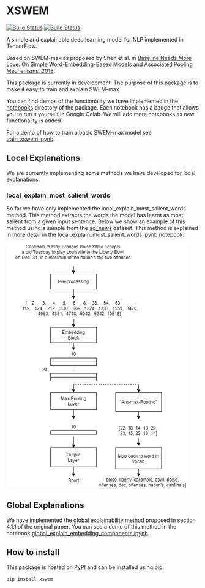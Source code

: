 # XSWEM

[![Build Status](https://img.shields.io/travis/KieranLitschel/XSWEM/main.svg?label=main)](https://travis-ci.org/KieranLitschel/XSWEM) [![Build Status](https://img.shields.io/travis/KieranLitschel/XSWEM/develop.svg?label=develop)](https://travis-ci.org/KieranLitschel/XSWEM)

A simple and explainable deep learning model for NLP implemented in TensorFlow.

Based on SWEM-max as proposed by Shen et al. in [Baseline Needs More Love: On Simple Word-Embedding-Based Models and Associated Pooling Mechanisms, 2018](https://arxiv.org/pdf/1805.09843.pdf).

This package is currently in development. The purpose of this package is to make it easy to train and explain SWEM-max. 

You can find demos of the functionality we have implemented in the [notebooks](https://github.com/KieranLitschel/XSWEM/blob/main/notebooks) directory of the package. Each notebook has a badge that allows you to run it yourself in Google Colab. We will add more notebooks as new functionality is added.

For a demo of how to train a basic SWEM-max model see [train_xswem.ipynb](https://github.com/KieranLitschel/XSWEM/blob/main/notebooks/train_xswem.ipynb).

## Local Explanations

We are currently implementing some methods we have developed for local explanations.

### local_explain_most_salient_words

So far we have only implemented the local_explain_most_salient_words method. This method extracts the words the model has learnt as most salient from a given input sentence. Below we show an example of this method using a sample from the [ag_news](https://huggingface.co/datasets/viewer/?dataset=ag_news) dataset. This method is explained in more detail in the [local_explain_most_salient_words.ipynb](https://github.com/KieranLitschel/XSWEM/blob/main/notebooks/local_explain_most_salient_words.ipynb) notebook.

![local_explain_most_salient_words.png](https://github.com/KieranLitschel/XSWEM/blob/main/resources/images/local_explain_most_salient_words.png)

## Global Explanations

We have implemented the global explainability method proposed in section 4.1.1 of the original paper. You can see a demo of this method in the notebook [global_explain_embedding_components.ipynb](https://github.com/KieranLitschel/XSWEM/blob/main/notebooks/global_explain_embedding_components.ipynb).

## How to install

This package is hosted on [PyPI](https://pypi.org/project/xswem/) and can be installed using pip.

```
pip install xswem
```
